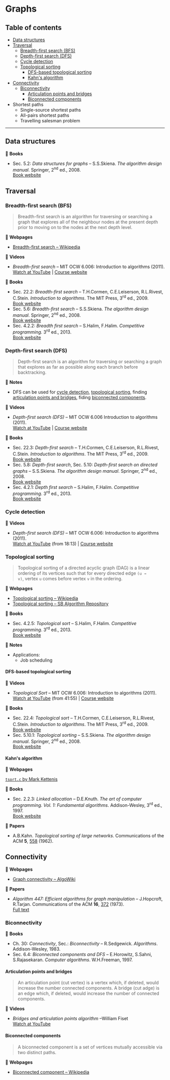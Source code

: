 # Graphs

## Table of contents

* [Data structures](#data-structures)
* [Traversal](#traversal)
	* [Breadth-first search (BFS)](#breadth-first-search-bfs)
	* [Depth-first search (DFS)](#depth-first-search-dfs)
	* [Cycle detection](#cycle-detection)
	* [Topological sorting](#topological-sorting)
		* [DFS-based topological sorting](#dfs-based-topological-sorting)
		* [Kahn's algorithm](#kahns-algorithm)
* [Connectivity](#connectivity)
	* [Biconnectivity](#biconnectivity)
		* [Articulation points and bridges](#articulation-points-and-bridges)
		* [Biconnected components](#biconnected-components)
* Shortest paths
	* Single-source shortest paths
	* All-pairs shortest paths
	* Travelling salesman problem
---

## Data structures

:book: **Books**

* Sec. 5.2: *Data structures for graphs* &ndash; S.S.Skiena. *The algorithm design manual*. Springer, 2<sup>nd</sup> ed., 2008.\
[Book website](http://www.algorist.com/)

## Traversal

### Breadth-first search (BFS)

> Breadth-first search is an algorithm for traversing or searching a graph that explores all of the neighbour nodes at the present depth prior to moving on to the nodes at the next depth level.

:link: **Webpages**

* [Breadth-first search &ndash; Wikipedia](https://en.wikipedia.org/wiki/Breadth-first_search)

:movie_camera: **Videos**

* *Breadth-first search* &ndash; MIT OCW 6.006: Introduction to algorithms (2011).\
[Watch at YouTube](https://www.youtube.com/watch?v=s-CYnVz-uh4) |
[Course website](https://ocw.mit.edu/courses/electrical-engineering-and-computer-science/6-006-introduction-to-algorithms-fall-2011/index.htm)

:book: **Books**

* Sec. 22.2: *Breadth-first search* &ndash; T.H.Cormen, C.E.Leiserson, R.L.Rivest, C.Stein. *Introduction to algorithms*. The MIT Press, 3<sup>rd</sup> ed., 2009.\
[Book website](https://mitpress.mit.edu/books/introduction-algorithms-third-edition)
* Sec. 5.6: *Breadth-first search* &ndash; S.S.Skiena. *The algorithm design manual*. Springer, 2<sup>nd</sup> ed., 2008.\
[Book website](http://www.algorist.com/)
* Sec. 4.2.2: *Breadth first search* &ndash; S.Halim, F.Halim. *Competitive programming.* 3<sup>rd</sup> ed., 2013.\
[Book website](https://cpbook.net/)

<!-- :memo: **Notes**

* Applications:
	* Connected components
	* Two-colouring -->

### Depth-first search (DFS)

> Depth-first search is an algorithm for traversing or searching a graph that explores as far as possible along each branch before backtracking.

:memo: **Notes**

* DFS can be used for [cycle detection](#cycle-detection), [topological sorting](#dfs-based-topological-sorting), finding [articulation points and bridges](#articulation-points-and-bridges), fiding [biconnected components](#biconnected-components).

:movie_camera: **Videos**

* *Depth-first search (DFS)* &ndash; MIT OCW 6.006 Introduction to algorithms (2011).\
[Watch at YouTube](https://www.youtube.com/watch?v=AfSk24UTFS8) |
[Course website](https://ocw.mit.edu/courses/electrical-engineering-and-computer-science/6-006-introduction-to-algorithms-fall-2011/index.htm)

:book: **Books**

* Sec. 22.3: *Depth-first search* &ndash; T.H.Cormen, C.E.Leiserson, R.L.Rivest, C.Stein. *Introduction to algorithms*. The MIT Press, 3<sup>rd</sup> ed., 2009.\
[Book website](https://mitpress.mit.edu/books/introduction-algorithms-third-edition)
* Sec. 5.8: *Depth-first search*, Sec. 5.10: *Depth-first search on directed graphs* &ndash; S.S.Skiena. *The algorithm design manual*. Springer, 2<sup>nd</sup> ed., 2008.\
[Book website](http://www.algorist.com/)
* Sec. 4.2.1: *Depth first search* &ndash; S.Halim, F.Halim. *Competitive programming*. 3<sup>rd</sup> ed., 2013.\
[Book website](https://cpbook.net/)

### Cycle detection

:movie_camera: **Videos**

* *Depth-first search (DFS)* &ndash; MIT OCW 6.006: Introduction to algorithms (2011).\
[Watch at YouTube](https://www.youtube.com/AfSk24UTFS8?t=1093) (from 18:13) |
[Course website](https://ocw.mit.edu/courses/electrical-engineering-and-computer-science/6-006-introduction-to-algorithms-fall-2011/index.htm)

### Topological sorting

> Topological sorting of a directed acyclic graph (DAG) is a linear ordering of its vertices such that for every directed edge <code>(u &rarr; v)</code>, vertex `u` comes before vertex `v` in the ordering.

:link: **Webpages**

* [Topological sorting &ndash; Wikipedia](https://en.wikipedia.org/wiki/Topological_sorting)
* [Topological sorting &ndash; SB Algorithm Repository](http://www3.cs.stonybrook.edu/~algorith/files/topological-sorting.shtml)

:book: **Books**

* Sec. 4.2.5: *Topological sort* &ndash; S.Halim, F.Halim. *Competitive programming*. 3<sup>rd</sup> ed., 2013.\
[Book website](https://cpbook.net/)

:memo: **Notes**

* Applications:
	* Job scheduling

<!--
	* Shortest path finding  TODO : add link
	 applications of this type arise in instruction scheduling, ordering of formula cell evaluation when recomputing formula values in spreadsheets, logic synthesis, determining the order of compilation tasks to perform in makefiles, data serialization, and resolving symbol dependencies in linkers. It is also used to decide in which order to load tables with foreign keys in databases.
-->

#### DFS-based topological sorting

:movie_camera: **Videos**

* *Topological Sort* &ndash; MIT OCW 6.006: Introduction to algorithms (2011).\
[Watch at YouTube](https://www.youtube.com/watch?v=AfSk24UTFS8&t=2515) (from 41:55) |
[Course website](https://ocw.mit.edu/courses/electrical-engineering-and-computer-science/6-006-introduction-to-algorithms-fall-2011/index.htm)

:book: **Books**

* Sec. 22.4: *Topological sort* &ndash; T.H.Cormen, C.E.Leiserson, R.L.Rivest, C.Stein. *Introduction to algorithms*. The MIT Press, 3<sup>rd</sup> ed., 2009.\
[Book website](https://mitpress.mit.edu/books/introduction-algorithms-third-edition)
* Sec. 5.10.1: *Topological sorting* &ndash; S.S.Skiena. *The algorithm design manual*. Springer, 2<sup>nd</sup> ed., 2008.\
[Book website](http://www.algorist.com/)

#### Kahn's algorithm

:link: **Webpages**

[`tsort.c` by Mark Kettenis](http://agentzh.org/misc/code/coreutils/tsort.c.html)

:book: **Books**

* Sec. 2.2.3: *Linked allocation* &ndash; D.E.Knuth. *The art of computer programming. Vol. 1: Fundamental algorithms*. Addison-Wesley, 3<sup>rd</sup> ed., 1997.\
[Book website](https://www-cs-faculty.stanford.edu/~knuth/taocp.html)

:page_facing_up: **Papers**

* A.B.Kahn. *Topological sorting of large networks*. Communications of the ACM **5**, [558](https://dx.doi.org/10.1145/368996.369025) (1962).

<!--
:memo: *Notes*

* Applications:
	* Coffman&ndash;Graham algorithm
	* Layered graph drawing
-->

## Connectivity

:link: **Webpages**

* [Graph connectivity &ndash; AlgoWiki](https://algowiki-project.org/en/Graph_connectivity)

:page_facing_up: **Papers**

* *Algorithm 447: Efficient algorithms for graph manipulation* &ndash; J.Hopcroft, R.Tarjan. Communications of the ACM **16**, [372](https://doi.org/10.1145/362248.362272) (1973).\
[Full text](http://akira.ruc.dk/~keld/teaching/algoritmedesign_f03/Artikler/06/Hopcroft73.pdf)

### Biconnectivity

:book: **Books**

* Ch. 30: *Connectivity*, Sec.: *Biconnectivity* &ndash; R.Sedgewick. *Algorithms*. Addison-Wesley, 1983.
* Sec. 6.4: *Biconnected components and DFS* &ndash; E.Horowitz, S.Sahni, S.Rajasekaran. *Computer algorithms*. W.H.Freeman, 1997.

#### Articulation points and bridges

> An articulation point (cut vertex) is a vertex which, if deleted, would increase the number connected components. A bridge (cut adge) is an edge which, if deleted, would increase the number of connected components.

:movie_camera: **Videos**

* *Bridges and articulation points algorithm* &ndash;William Fiset\
[Watch at YouTube](https://www.youtube.com/watch?v=aZXi1unBdJA)

#### Biconnected components

> A biconnected component is a set of vertices mutually accessible via two distinct paths.

:link: **Webpages**

* [Biconnected component &ndash; Wikipedia](https://en.wikipedia.org/wiki/Biconnected_component)
